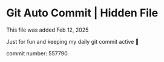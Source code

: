 # Git Auto Commit | Hidden File

This file was added Feb 12, 2025

Just for fun and keeping my daily git commit active 🤪

commit number: 557790

